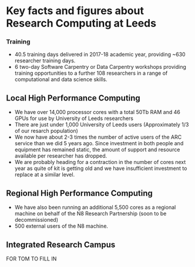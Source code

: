 # Key facts and figures about Research Computing at Leeds

### Training 

* 40.5 training days delivered in 2017-18 academic year, providing ~630 researcher training days.
* 6 two-day Software Carpentry or Data Carpentry workshops providing training opportunities to a further 108 researchers in a range of computational and data science skills.

## Local High Performance Computing

* We have over 14,000 processor cores with a total 50Tb RAM and 46 GPUs for use by University of Leeds researchers
* There are just under 1,000 University of Leeds users (Approximately 1/3 of our resarch population)
* We now have about 2-3 times the number of active users of the ARC service than we did 5 years ago. Since investment in both people and equipment has remained static, the amount of support and resource available per researcher has dropped.
* We are probably heading for a contraction in the number of cores next year as quite of kit is getting old and we have insufficient investment to replace at a similar level.

## Regional High Performance Computing

* We have also been running an additional 5,500 cores  as a regional machine on behalf of the N8 Research Partnership (soon to be 
decommissioned)
* 500  external users of the N8 machine.

## Integrated Research Campus

FOR TOM TO FILL IN


